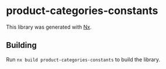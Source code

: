 # product-categories-constants

This library was generated with [Nx](https://nx.dev).

## Building

Run `nx build product-categories-constants` to build the library.
